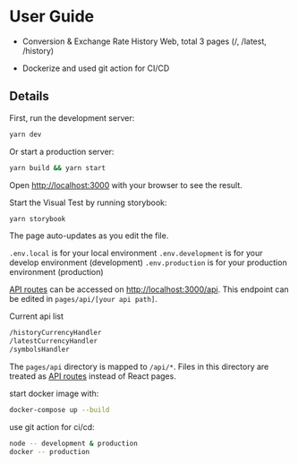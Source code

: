 # User Guide

- Conversion & Exchange Rate History Web, total 3 pages (/, /latest, /history)

- Dockerize and used git action for CI/CD

## Details

First, run the development server:

```bash
yarn dev
```

Or start a production server:

```bash
yarn build && yarn start
```

Open [http://localhost:3000](http://localhost:3000) with your browser to see the result.

Start the Visual Test by running storybook:

```bash
yarn storybook
```

The page auto-updates as you edit the file.

```.env.local``` is for your local environment
```.env.development``` is for your develop environment (development)
```.env.production``` is for your production environment (production)

[API routes](https://nextjs.org/docs/api-routes/introduction) can be accessed on [http://localhost:3000/api](http://localhost:3000/api/hello). This endpoint can be edited in `pages/api/[your api path]`.

Current api list

``` bash
/historyCurrencyHandler
/latestCurrencyHandler
/symbolsHandler 
```

The `pages/api` directory is mapped to `/api/*`. Files in this directory are treated as [API routes](https://nextjs.org/docs/api-routes/introduction) instead of React pages.

start docker image with:

``` bash
docker-compose up --build
```

use git action for ci/cd:

``` bash
node -- development & production
docker -- production
```
